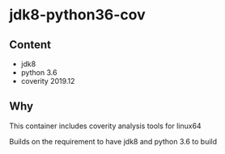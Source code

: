 # jdk8-python36-cov

## Content

- jdk8
- python 3.6
- coverity 2019.12

## Why

This container includes coverity analysis tools for linux64

Builds on the requirement to have jdk8 and python 3.6 to build
